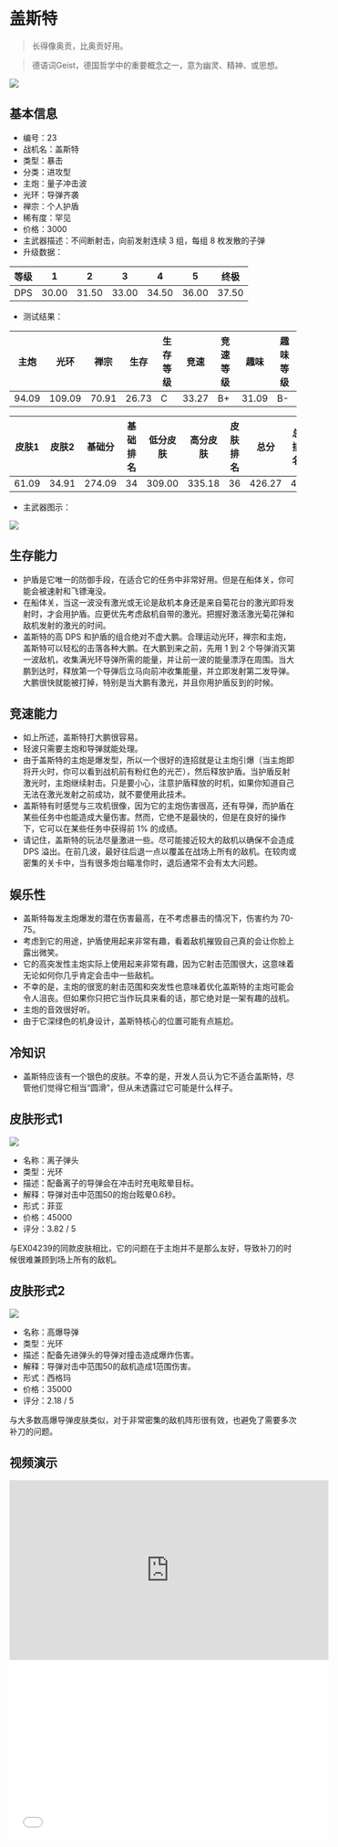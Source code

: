 # 盖斯特

> 长得像奥贡，比奥贡好用。

> 德语词Geist，德国哲学中的重要概念之一，意为幽灵、精神、或思想。

<img src="/ships/ship_23.png" style={{zoom:1}}/>

## 基本信息

- 编号：23
- 战机名：盖斯特
- 类型：暴击
- 分类：进攻型
- 主炮：量子冲击波
- 光环：导弹齐袭
- 禅宗：个人护盾
- 稀有度：罕见
- 价格：3000
- 主武器描述：不间断射击，向前发射连续 3 组，每组 8 枚发散的子弹
- 升级数据：

| 等级 | 1 | 2 | 3 | 4 | 5 | 终极 |
|--|--|--|--|--|--|--|
| DPS | 30.00 | 31.50 | 33.00 | 34.50 | 36.00 | 37.50 |

- 测试结果：

| 主炮 | 光环 | 禅宗 | 生存 | 生存等级 | 竞速 | 竞速等级 | 趣味 | 趣味等级 |
|--|--|--|--|--|--|--|--|--|
| 94.09 | 109.09 | 70.91 | 26.73 | C | 33.27 | B+ | 31.09 | B- |

| 皮肤1 | 皮肤2 | 基础分 | 基础排名 | 低分皮肤 | 高分皮肤 | 皮肤排名 | 总分 | 总排名 |
|--|--|--|--|--|--|--|--|--|
| 61.09 | 34.91 | 274.09 | 34 | 309.00 | 335.18 | 36 | 426.27 | 45 |

- 主武器图示：

<img src="/illustration/main_23.gif" style={{zoom:1}}/>

## 生存能力

- 护盾是它唯一的防御手段，在适合它的任务中非常好用。但是在船体关，你可能会被速射和飞镖淹没。
- 在船体关，当这一波没有激光或无论是敌机本身还是来自菊花台的激光即将发射时，才会用护盾。应更优先考虑敌机自带的激光。把握好激活激光菊花弹和敌机发射的激光的时间。
- 盖斯特的高 DPS 和护盾的组合绝对不虚大鹏。合理运动光环，禅宗和主炮，盖斯特可以轻松的击落各种大鹏。在大鹏到来之前，先用 1 到 2 个导弹消灭第一波敌机，收集满光环导弹所需的能量，并让前一波的能量漂浮在周围。当大鹏到达时，释放第一个导弹后立马向前冲收集能量，并立即发射第二发导弹。大鹏很快就能被打掉，特别是当大鹏有激光，并且你用护盾反到的时候。

## 竞速能力

- 如上所述，盖斯特打大鹏很容易。
- 轻波只需要主炮和导弹就能处理。
- 由于盖斯特的主炮是爆发型，所以一个很好的连招就是让主炮引爆（当主炮即将开火时，你可以看到战机前有粉红色的光芒），然后释放护盾。当护盾反射激光时，主炮继续射击。只是要小心，注意护盾释放的时机，如果你知道自己无法在激光发射之前成功，就不要使用此技术。
- 盖斯特有时感觉与三攻机很像，因为它的主炮伤害很高，还有导弹，而护盾在某些任务中也能造成大量伤害。然而，它绝不是最快的，但是在良好的操作下，它可以在某些任务中获得前 1% 的成绩。
- 请记住，盖斯特的玩法尽量激进一些。尽可能接近较大的敌机以确保不会造成 DPS 溢出。在前几波，最好往后退一点以覆盖在战场上所有的敌机。在较肉或密集的关卡中，当有很多炮台瞄准你时，退后通常不会有太大问题。

## 娱乐性

- 盖斯特每发主炮爆发的潜在伤害最高，在不考虑暴击的情况下，伤害约为 70-75。
- 考虑到它的用途，护盾使用起来非常有趣，看着敌机摧毁自己真的会让你脸上露出微笑。
- 它的高突发性主炮实际上使用起来非常有趣，因为它射击范围很大，这意味着无论如何你几乎肯定会击中一些敌机。
- 不幸的是，主炮的很宽的射击范围和突发性也意味着优化盖斯特的主炮可能会令人沮丧。但如果你只把它当作玩具来看的话，那它绝对是一架有趣的战机。
- 主炮的音效很好听。
- 由于它深绿色的机身设计，盖斯特核心的位置可能有点尴尬。

## 冷知识

- 盖斯特应该有一个银色的皮肤。不幸的是，开发人员认为它不适合盖斯特，尽管他们觉得它相当“圆滑”，但从未透露过它可能是什么样子。

## 皮肤形式1

<img src="/ships/ship_23_apex_1.png" style={{zoom:1}}/>

- 名称：离子弹头
- 类型：光环
- 描述：配备离子的导弹会在冲击时充电眩晕目标。
- 解释：导弹对击中范围50的炮台眩晕0.6秒。
- 形式：菲亚
- 价格：45000
- 评分：3.82 / 5

与EX04239的同款皮肤相比，它的问题在于主炮并不是那么友好，导致补刀的时候很难兼顾到场上所有的敌机。

## 皮肤形式2

<img src="/ships/ship_23_apex_2.png" style={{zoom:1}}/>

- 名称：高爆导弹
- 类型：光环
- 描述：配备先进弹头的导弹对撞击造成爆炸伤害。
- 解释：导弹对击中范围50的敌机造成1范围伤害。
- 形式：西格玛
- 价格：35000
- 评分：2.18 / 5

与大多数高爆导弹皮肤类似，对于非常密集的敌机阵形很有效，也避免了需要多次补刀的问题。

## 视频演示

<iframe width="560" height="315" src="https://www.youtube.com/embed/13gPOvzm8rg?si=dG7Lgye4uCmqSCZK" title="YouTube video player" frameborder="0" allow="accelerometer; autoplay; clipboard-write; encrypted-media; gyroscope; picture-in-picture; web-share" referrerpolicy="strict-origin-when-cross-origin" allowfullscreen></iframe>

<br/>

<iframe width="560" height="315" src="//player.bilibili.com/player.html?aid=1102072151&bvid=BV13A4m1P7PM&cid=1481548860&p=1&autoplay=false" scrolling="no" border="0" frameborder="no" allow="accelerometer; autoplay; clipboard-write; encrypted-media; gyroscope; picture-in-picture; web-share" framespacing="0" allowfullscreen="true"> </iframe>